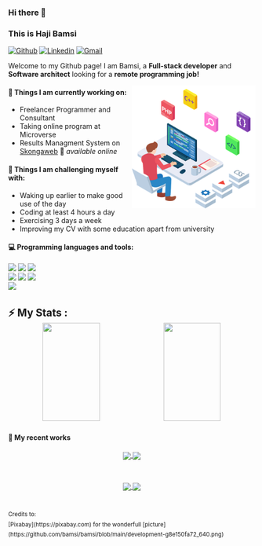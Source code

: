 ### Hi there 👋 
### This is Haji Bamsi

[![Github](https://img.shields.io/badge/-Github-000?style=flat&logo=Github&logoColor=white)](https://github.com/bamsi)
[![Linkedin](https://img.shields.io/badge/-LinkedIn-blue?style=flat&logo=Linkedin&logoColor=white)](https://www.linkedin.com/in/haji-bamsi-17327726/)
[![Gmail](https://img.shields.io/badge/-Gmail-c14438?style=flat&logo=Gmail&logoColor=white)](mailto:hibamsi@gmail.com)

Welcome to my Github page! I am Bamsi, a **Full-stack developer** and **Software architect** looking for a **remote programming job!**  

<img align="right" alt="img" src="https://github.com/bamsi/bamsi/blob/main/development-g8e150fa72_640.png" width="50%" height="auto" />


#### 🌱 Things I am currently working on: 
- Freelancer Programmer and Consultant
- Taking online program at Microverse
- Results Managment System on [Skongaweb](https://skongaweb.com) 🚀 *available online*

#### :muscle: Things I am challenging myself with:
- Waking up earlier to make good use of the day
- Coding at least 4 hours a day
- Exercising 3 days a week
- Improving my CV with some education apart from university

#### :computer: Programming languages and tools: 
<p>

<code><img width="10%" src="https://www.vectorlogo.zone/logos/javascript/javascript-ar21.svg"></code>
<code><img width="10%" src="https://www.vectorlogo.zone/logos/php/php-ar21.svg"></code>
<code><img width="10%" src="https://www.vectorlogo.zone/logos/angular/angular-ar21.svg"></code>
<br />
<code><img width="10%" src="https://www.vectorlogo.zone/logos/mysql/mysql-ar21.svg"></code>
<code><img width="10%" src="https://www.vectorlogo.zone/logos/postgresql/postgresql-ar21.svg"></code>
<code><img width="10%" src="https://www.vectorlogo.zone/logos/getbootstrap/getbootstrap-ar21.svg"></code>
<br />
<code><img width="10%" src="https://www.vectorlogo.zone/logos/git-scm/git-scm-ar21.svg"></code>
</p>

<h2>⚡ My Stats :
<div align="center">
  <img height="200" width="48%"  src="https://github-readme-stats-eight-theta.vercel.app/api?username=bamsi&show_icons=true&theme=default"/>
  <img height="200" width="48%" src="https://github-readme-stats.vercel.app/api/top-langs/?username=bamsi&show_icons=true&theme=default&layout=compact"/>
</div>

#### 🥇 My recent works
<div align="center">
<a href="https://github.com/bamsi/budget-app">
  <img align="center" width="48%" src="https://github-readme-stats.vercel.app/api/pin/?username=bamsi&repo=budget-app" />
</a>
<a href="https://github.com/bamsi/jukwaa">
  <img align="center" width="48%" src="https://github-readme-stats.vercel.app/api/pin/?username=bamsi&repo=jukwaa" />
</a>
</div>
  <p>&nbsp;</p>
<div align="center">
  <a href="https://github.com/bamsi/skongaweb-ui">
  <img align="center" width="48%" src="https://github-readme-stats.vercel.app/api/pin/?username=bamsi&repo=skongaweb-ui" />
</a>
<a href="https://github.com/bamsi/portfolio">
  <img align="center" width="48%" src="https://github-readme-stats.vercel.app/api/pin/?username=bamsi&repo=portfolio" />
</a>
</div>
  <br/><br/>
<sub>Credits to: <br/>[Pixabay](https://pixabay.com) for the wonderfull [picture](https://github.com/bamsi/bamsi/blob/main/development-g8e150fa72_640.png)</sub>
